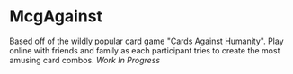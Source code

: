 # McgAgainst
Based off of the wildly popular card game "Cards Against Humanity". Play online with friends and family as each participant tries to create the most amusing card combos. *Work In Progress*
